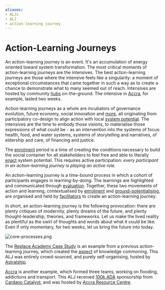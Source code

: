 ```yaml
---
aliases: 
- ALJs
- ALJ
- action-learning journey
---
```


# Action-Learning Journeys
An action-learning journey is an event. It's an accumulation of energy oriented toward system transformation. The most critical moments of action-learning journeys are the intensives. The best action-learning journeys are those where the intensive feels like a singularity: a moment of exceptional circumstances that came together in such a way as to create a chance to demonstrate what to many seemed out of reach. Intensives are hosted by community [hubs](collaborators/communities%20of%20place/hub/hubs.md) on-the-ground. The intensive in [Accra](/events/accra.mdx), for example, lasted two weeks. 

Action-learning journeys as a whole are incubators of governance evolution, future economy, social innovation and [more](/glossary/Practice.md), all originating from participatory co-design to align action with local [system potential](/glossary/place-sourced%20potential.md). The intensives are the time to embody those visions, to materialise those expressions of what could be - as an intervention into the systems of focus: health, food, and water systems, systems of storytelling and narratives, of eldership and care, of financing and justice. 

The [enrolment](/processes/enrolment/index.mdx) period is a time of creating the conditions necessary to build the social container for all stakeholders to feel free and able to literally [enact](/processes/enactment/index.md) system potential. This requires active participation: *every participant in an action-learning journey is playing an active role.* 

An action-learning journey is a time-bound process in which a cohort of participants engages in learning-by-doing. The learnings are highlighted and communicated through [evaluation](/processes/evaluation/index.md). Together, these two movements of action and learning, contextualised by [enrolment](/processes/enrolment/index.mdx) and [ground-potentialising](/processes/ground-potentialising/ground-potentialising.mdx), are organised and held by [facilitators](/collaborators/Facilitators/index.mdx) to create an action-learning journey. 

In short, an action-learning journey is the following provocation: there are plenty critiques of modernity, plenty dreams of the future, and plenty thought-leadership, theories, and frameworks. Let us make the lived reality as plentiful as the swirl of thoughts and words about what it could be like. Even if only momentary, for two weeks, let us bring the future into today.

![core-processes.png](/process-facilitation.png)

The [Replace Academy Case Study](/context%20&%20narrative/Replace%20Academy%20Case%20Study.md) is an example from a previous action-learning journey, which created the [aspect](aspects) of knowledge commoning. This ALJ was entirely crowd-sourced, and purely self-organising, hosted by [Astralship](https://astralship.org/).

[Accra](/events/accra.mdx) is another example, which formed three teams, working on flooding, addictions and transport. This ALJ received [100k ADA](https://www.coinbase.com/en-de/price/cardano) sponsorship from [Cardano Catalyst](https://projectcatalyst.io/), and was hosted by [Accra Resource Centre](https://www.arcaccra.com/).

